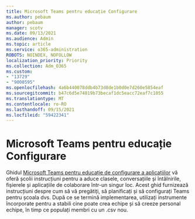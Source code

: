 ```yaml
---
title: Microsoft Teams pentru educație Configurare
ms.author: pebaum
author: pebaum
manager: scotv
ms.date: 09/13/2021
ms.audience: Admin
ms.topic: article
ms.service: o365-administration
ROBOTS: NOINDEX, NOFOLLOW
localization_priority: Priority
ms.collection: Adm_O365
ms.custom:
- "13729"
- "9008595"
ms.openlocfilehash: 4a6b440078ddb4b73d8de1b0d0e7d260e5854eaf
ms.sourcegitcommit: b47c6d5e74819b73becaf1dc5eacc72eaf7c1055
ms.translationtype: MT
ms.contentlocale: ro-RO
ms.lasthandoff: 09/15/2021
ms.locfileid: "59422341"
---
```

# <a name="microsoft-teams-for-education-setup"></a>Microsoft Teams pentru educație Configurare

Ghidul [Microsoft Teams pentru educație de configurare a aplicațiilor](https://admin.microsoft.com/AdminPortal/Home?#/modernonboarding/msteamsedu) vă oferă școlii instrucțiuni pentru a aduce clasele, conversațiile și întâlnirile, fișierele și aplicațiile de colaborare într-un singur loc. Acest ghid furnizează instrucțiuni despre cum să vă pregătiți, să planificați și să configurați Teams pentru școala dvs. După ce se termină implementarea, utilizați instrumente încorporate pentru a stabili cine poate crea echipe și să creeze personal echipe, în timp ce populați membri cu un .csv nou. 

